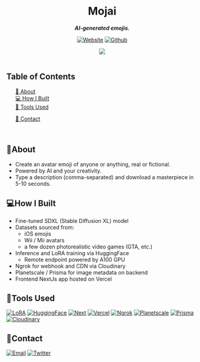 <div align="center">

  <h1 align="center">
        Mojai  
    </h1>
    <p align="center"> 
        <i><b>AI-generated emojis.</b></i>
        <br /> 
    </p>

[![Website][website]][website-url]
[![Github][github]][github-url]


<img src="https://res.cloudinary.com/dnz16usmk/image/upload/f_auto,q_auto/v1/vd7-website/mojai"   />





 </div>

<br/>

## Table of Contents

  <ol>
    <a href="#about">📝 About</a><br/>
    <a href="#how-i-built">💻 How I Built</a><br/>
    <a href="#tools-used">🔧 Tools Used</a>
        <ul>
        </ul>
    <a href="#contact">👤 Contact</a>
  </ol>

<br/>

## 📝About

- Create an avatar emoji of anyone or anything, real or fictional.
- Powered by AI and your creativity.
- Type a description (comma-separated) and download a masterpiece in 5-10 seconds.

  

## 💻How I Built

- Fine-tuned SDXL (Stable Diffusion XL) model
- Datasets sourced from:
  - iOS emojis
  - Wii / Mii avatars
  - a few dozen photorealistic video games (GTA, etc.)
- Inference and LoRA training via HuggingFace
  - Remote endpoint powered by A100 GPU
- Ngrok for webhook and CDN via Cloudinary
- Planetscale / Prisma for image metadata on backend
- Frontend NextJs app hosted on Vercel


## 🔧Tools Used

[![LoRA][LoRA]][LoRA-url]
[![HuggingFace][huggingface]][huggingface-url]
[![Next][next]][next-url]
[![Vercel][vercel]][vercel-url]
[![Ngrok][Ngrok]][Ngrok-url]
[![Planetscale][Planetscale]][Planetscale-url]
[![Prisma][Prisma]][Prisma-url]
[![Cloudinary][Cloudinary]][Cloudinary-url]



## 👤Contact

[![Email][email]][email-url]
[![Twitter][twitter]][twitter-url]

<!-- MARKDOWN LINKS & IMAGES -->
<!-- https://www.markdownguide.org/basic-syntax/#reference-style-links -->

[next]: https://img.shields.io/badge/next.js-000000?style=for-the-badge&logo=nextdotjs&logoColor=white
[next-url]: https://nextjs.org/
[tailwindcss]: https://img.shields.io/badge/Tailwind_CSS-38B2AC?style=for-the-badge&logo=tailwind-css&logoColor=skyblue&color=0A192F
[tailwindcss-url]: https://tailwindcss.com/
[openai]: https://img.shields.io/badge/OpenAI_GPT--3.5--turbo-0058A0?style=for-the-badge&logo=openai&logoColor=white&color=4aa481
[openai-url]: https://openai.com/
[vercel]: https://img.shields.io/badge/Vercel-FFFFFF?style=for-the-badge&logo=Vercel&logoColor=white&color=black
[vercel-url]: https://Vercel.com/
[LoRA]: https://img.shields.io/badge/LoRA-FFFFFF?style=for-the-badge&color=black
[LoRA-url]: #
[huggingface]: https://img.shields.io/badge/🤗Hugging_Face-FFFFFF?style=for-the-badge&logo=huggingface&color=black
[huggingface-url]: https://huggingface.co/
[Ngrok]: https://img.shields.io/badge/Ngrok-FFFFFF?style=for-the-badge&color=blue
[Ngrok-url]: https://ngrok.com/
[Planetscale]: https://img.shields.io/badge/Planetscale-FFFFFF?style=for-the-badge&color=purple
[Planetscale-url]: https://planetscale.com/
[Prisma]: https://img.shields.io/badge/Prisma-FFFFFF?style=for-the-badge&color=lavender
[Prisma-url]: https://www.prisma.io/
[Cloudinary]: https://img.shields.io/badge/Cloudinary-FFFFFF?style=for-the-badge&color=indigo
[Cloudinary-url]: https://cloudinary.com/
[website]: https://img.shields.io/badge/🔗Website-7f18ff?style=for-the-badge
[website-url]: https://mojai.vercel.app
[github]: https://img.shields.io/badge/💻Github-000000?style=for-the-badge
[github-url]: https://github.com/vdutts7/avamoji/
[email]: https://img.shields.io/badge/me@vd7.io-FFCA28?style=for-the-badge&logo=Gmail&logoColor=00bbff&color=black
[email-url]: #
[twitter]: https://img.shields.io/badge/Twitter-FFCA28?style=for-the-badge&logo=Twitter&logoColor=00bbff&color=black
[twitter-url]: https://twitter.com/vdutts7/
